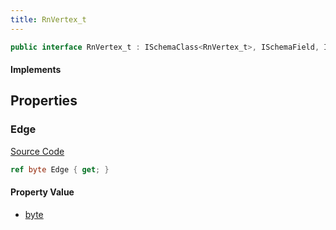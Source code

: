 ```yaml
---
title: RnVertex_t
---
```


```csharp
public interface RnVertex_t : ISchemaClass<RnVertex_t>, ISchemaField, ISchemaClass, INativeHandle
```

#### Implements

## Properties

### Edge

[Source Code](https://github.com/swiftly-solution/swiftlys2/blob/main/managed/src/SwiftlyS2.Generated/Schemas/Interfaces/RnVertex_t.cs#L17)

```csharp
ref byte Edge { get; }
```

#### Property Value

- [byte](https://learn.microsoft.com/dotnet/api/system.byte)

